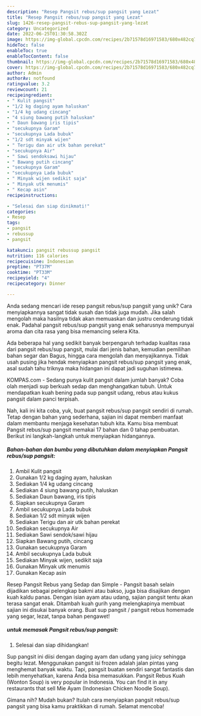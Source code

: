```yaml
---
description: "Resep Pangsit rebus/sup pangsit yang Lezat"
title: "Resep Pangsit rebus/sup pangsit yang Lezat"
slug: 1426-resep-pangsit-rebus-sup-pangsit-yang-lezat
category: Uncategorized
date: 2022-06-25T01:30:58.302Z
image: https://img-global.cpcdn.com/recipes/2b71578d16971583/680x482cq70/pangsit-rebussup-pangsit-foto-resep-utama.jpg
hideToc: false
enableToc: true
enableTocContent: false
thumbnail: https://img-global.cpcdn.com/recipes/2b71578d16971583/680x482cq70/pangsit-rebussup-pangsit-foto-resep-utama.jpg
cover: https://img-global.cpcdn.com/recipes/2b71578d16971583/680x482cq70/pangsit-rebussup-pangsit-foto-resep-utama.jpg
author: Admin
authorAv: notfound
ratingvalue: 3.2
reviewcount: 21
recipeingredient:
- " Kulit pangsit"
- "1/2 kg daging ayam haluskan"
- "1/4 kg udang cincang"
- "4 siung bawang putih haluskan"
- " Daun bawang iris tipis"
- "secukupnya Garam"
- "secukupnya Lada bubuk"
- "1/2 sdt minyak wijen"
- " Terigu dan air utk bahan perekat"
- "secukupnya Air"
- " Sawi sendoksawi hijau"
- " Bawang putih cincang"
- "secukupnya Garam"
- "secukupnya Lada bubuk"
- " Minyak wijen sedikit saja"
- " Minyak utk menumis"
- " Kecap asin"
recipeinstructions:

- "Selesai dan siap dinikmati!"
categories:
- Resep
tags:
- pangsit
- rebussup
- pangsit

katakunci: pangsit rebussup pangsit 
nutrition: 116 calories
recipecuisine: Indonesian
preptime: "PT37M"
cooktime: "PT33M"
recipeyield: "4"
recipecategory: Dinner

---
```





Anda sedang mencari ide resep pangsit rebus/sup pangsit yang unik? Cara menyiapkannya sangat tidak susah dan tidak juga mudah. Jika salah mengolah maka hasilnya tidak akan memuaskan dan justru cenderung tidak enak. Padahal pangsit rebus/sup pangsit yang enak seharusnya mempunyai aroma dan cita rasa yang bisa memancing selera Kita.





Ada beberapa hal yang sedikit banyak berpengaruh terhadap kualitas rasa dari pangsit rebus/sup pangsit, mulai dari jenis bahan, kemudian pemilihan bahan segar dan Bagus, hingga cara mengolah dan menyajikannya. Tidak usah pusing jika hendak menyiapkan pangsit rebus/sup pangsit yang enak,      asal sudah tahu triknya maka hidangan ini dapat jadi suguhan istimewa.














KOMPAS.com - Sedang punya kulit pangsit dalam jumlah banyak? Coba olah menjadi sup berkuah sedap dan menghangatkan tubuh. Untuk mendapatkan kuah bening pada sup pangsit udang, rebus atau kukus pangsit dalam panci terpisah.






Nah, kali ini kita coba, yuk, buat pangsit rebus/sup pangsit sendiri di rumah. Tetap dengan bahan yang sederhana, sajian ini dapat memberi manfaat dalam membantu menjaga kesehatan tubuh kita. Kamu bisa membuat Pangsit rebus/sup pangsit memakai 17 bahan dan 0 tahap pembuatan. Berikut ini langkah-langkah untuk menyiapkan hidangannya.

<!--inarticleads1-->

##### Bahan-bahan dan bumbu yang dibutuhkan dalam menyiapkan Pangsit rebus/sup pangsit:

1. Ambil  Kulit pangsit
1. Gunakan 1/2 kg daging ayam, haluskan
1. Sediakan 1/4 kg udang cincang
1. Sediakan 4 siung bawang putih, haluskan
1. Sediakan  Daun bawang, iris tipis
1. Siapkan secukupnya Garam
1. Ambil secukupnya Lada bubuk
1. Sediakan 1/2 sdt minyak wijen
1. Sediakan  Terigu dan air utk bahan perekat
1. Sediakan secukupnya Air
1. Sediakan  Sawi sendok/sawi hijau
1. Siapkan  Bawang putih, cincang
1. Gunakan secukupnya Garam
1. Ambil secukupnya Lada bubuk
1. Sediakan  Minyak wijen, sedikit saja
1. Gunakan  Minyak utk menumis
1. Gunakan  Kecap asin


Resep Pangsit Rebus yang Sedap dan Simple - Pangsit basah selain dijadikan sebagai pelengkap bakmi atau bakso, juga bisa disajikan dengan kuah kaldu panas. Dengan isian ayam atau udang, sajian pangsit tentu akan terasa sangat enak. Ditambah kuah gurih yang melengkapinya membuat sajian ini disukai banyak orang. Buat sup pangsit / pangsit rebus homemade yang segar, lezat, tanpa bahan pengawet! 

<!--inarticleads2-->

#####  untuk memasak Pangsit rebus/sup pangsit:


1. Selesai dan siap dihidangkan!

Sup pangsit ini diisi dengan daging ayam dan udang yang juicy sehingga begitu lezat. Menggunakan pangsit isi frozen adalah jalan pintas yang menghemat banyak waktu. Tapi, pangsit buatan sendiri sangat fantastis dan lebih menyehatkan, karena Anda bisa memasukkan. Pangsit Rebus Kuah (Wonton Soup) is very popular in Indonesia. You can find it in any restaurants that sell Mie Ayam (Indonesian Chicken Noodle Soup). 

Gimana nih? Mudah bukan? Itulah cara menyiapkan pangsit rebus/sup pangsit yang bisa kamu praktikkan di rumah. Selamat mencoba!
